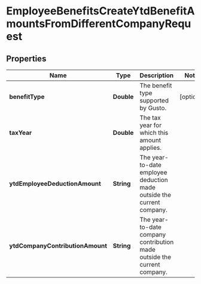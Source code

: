 

# EmployeeBenefitsCreateYtdBenefitAmountsFromDifferentCompanyRequest


## Properties

| Name | Type | Description | Notes |
|------------ | ------------- | ------------- | -------------|
|**benefitType** | **Double** | The benefit type supported by Gusto. |  [optional] |
|**taxYear** | **Double** | The tax year for which this amount applies. |  |
|**ytdEmployeeDeductionAmount** | **String** | The year-to-date employee deduction made outside the current company. |  |
|**ytdCompanyContributionAmount** | **String** | The year-to-date company contribution made outside the current company. |  |



